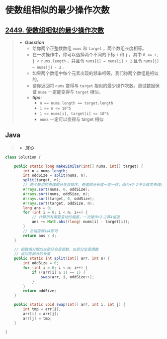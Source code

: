 # 使数组相似的最少操作次数

## [2449. 使数组相似的最少操作次数](https://leetcode.cn/problems/minimum-number-of-operations-to-make-arrays-similar/)

> - ***Question***
>   - 给你两个正整数数组 `nums` 和 `target` ，两个数组长度相等。
>   - 在一次操作中，你可以选择两个不同的下标 `i` 和 `j` ，其中 `0 <= i, j < nums.length` ，并且令 `nums[i] = nums[i] + 2` 且令 `nums[j] = nums[j] - 2` 。
>   - 如果两个数组中每个元素出现的频率相等，我们称两个数组是相似的。
>   - 请你返回将 `nums` 变得与 `target` 相似的最少操作次数。测试数据保证 `nums` 一定能变得与 `target` 相似。
>   - ***tips:***
>     - `n == nums.length == target.length`
>     - `1 <= n <= 10^5`
>     - `1 <= nums[i], target[i] <= 10^6`
>     - `nums` 一定可以变得与 target 相似

## Java

> - ***贪心***

```java
class Solution {

    public static long makeSimilar(int[] nums, int[] target) {
        int n = nums.length;
        int oddSize = split(nums, n);
        split(target, n);
        // 两个数组的奇偶部分各自排序，奇偶部分长度一定一样，因为+2-2不会改变奇偶性且必有答案。
        Arrays.sort(nums, 0, oddSize);
        Arrays.sort(nums, oddSize, n);
        Arrays.sort(target, 0, oddSize);
        Arrays.sort(target, oddSize, n);
        long ans = 0;
        for (int i = 0; i < n; i++) {
            // 计算所有需要变动的幅度，一次操作+2-2算4幅度
            ans += Math.abs((long) nums[i] - target[i]);
        }
        // 总幅度除以4即可
        return ans / 4;
    }

    // 把数组分割成左部分全是奇数，右部分全是偶数
    // 返回左部分的长度
    public static int split(int[] arr, int n) {
        int oddSize = 0;
        for (int i = 0; i < n; i++) {
            if ((arr[i] & 1) == 1) {
                swap(arr, i, oddSize++);
            }
        }
        return oddSize;
    }

    public static void swap(int[] arr, int i, int j) {
        int tmp = arr[i];
        arr[i] = arr[j];
        arr[j] = tmp;
    }

}
```
